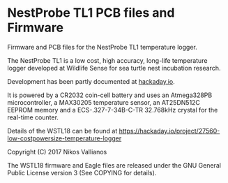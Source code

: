 # NestProbe TL1 PCB files and Firmware
Firmware and PCB files for the NestProbe TL1 temperature logger.

The NestProbe TL1 is a low cost, high accuracy, long-life temperature logger
developed at Wildlife Sense for sea turtle nest incubation research.

Development has been partly documented at [hackaday.io](https://hackaday.io/project/27560-low-costpowersize-temperature-logger).

It is powered by a CR2032 coin-cell battery and uses an Atmega328PB microcontroller,
a MAX30205 temperature sensor, an AT25DN512C EEPROM memory and a
ECS-.327-7-34B-C-TR 32.768kHz crystal for the real-time counter.

Details of the WSTL18 can be found at
https://hackaday.io/project/27560-low-costpowersize-temperature-logger

Copyright (C) 2017 Nikos Vallianos

The WSTL18 firmware and Eagle files are released under the GNU General Public License version 3
(See COPYING for details).

